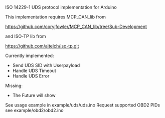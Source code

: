 ISO 14229-1 UDS protocol implementation for Arduino

This implementation requires MCP_CAN_lib from

https://github.com/coryjfowler/MCP_CAN_lib/tree/Sub-Development

and ISO-TP lib from

https://github.com/altelch/iso-tp.git

Currently implemented:

* Send UDS SID with Userpayload
* Handle UDS Timeout
* Handle UDS Error

Missing:

* The Future will show

See usage example in example/uds/uds.ino
Request supported OBD2 PIDs see example/obd2/obd2.ino
